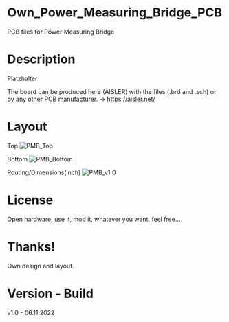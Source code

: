 # Own_Power_Measuring_Bridge_PCB

PCB files for Power Measuring Bridge 

# Description

Platzhalter

The board can be produced here (AISLER) with the files (.brd and .sch) or by any other PCB manufacturer. -> https://aisler.net/

# Layout

Top
![PMB_Top](https://user-images.githubusercontent.com/88975406/204140049-c3923934-4137-4fe8-8c5a-083cb17ea818.png)

Bottom
![PMB_Bottom](https://user-images.githubusercontent.com/88975406/204140056-8bcdbcc5-1df2-4814-8689-0c8e973902c3.png)

Routing/Dimensions(inch)
![PMB_v1 0](https://user-images.githubusercontent.com/88975406/204140037-f8cb5658-0c4c-4842-b807-cd926231d3ed.png)

# License

Open hardware, use it, mod it, whatever you want, feel free...

# Thanks!

Own design and layout.

# Version - Build

v1.0 - 06.11.2022
